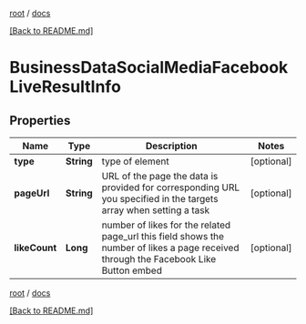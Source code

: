 [root](./../ "root") / [docs](./ "docs")

[[Back to README.md]](./../README.md "[Back to README.md]")

# BusinessDataSocialMediaFacebookLiveResultInfo

## Properties

| Name | Type | Description | Notes |
|------------ | ------------- | ------------- | -------------|
|**type** | **String** | type of element |  [optional] |
|**pageUrl** | **String** | URL of the page the data is provided for corresponding URL you specified in the targets array when setting a task |  [optional] |
|**likeCount** | **Long** | number of likes for the related page_url this field shows the number of likes a page received through the Facebook Like Button embed |  [optional] |

[root](./../ "root") / [docs](./ "docs")

[[Back to README.md]](./../README.md "[Back to README.md]")